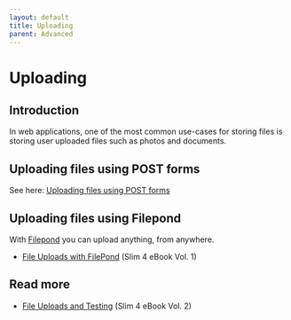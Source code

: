 ```yaml
---
layout: default
title: Uploading
parent: Advanced
---
```


# Uploading

## Introduction

In web applications, one of the most common use-cases for storing files
is storing user uploaded files such as photos and documents.

## Uploading files using POST forms

See here: [Uploading files using POST forms](https://www.slimframework.com/docs/v4/cookbook/uploading-files.html)

## Uploading files using Filepond

With [Filepond](https://pqina.nl/filepond/) you can upload anything, from anywhere.

* [File Uploads with FilePond](https://ko-fi.com/s/5f182b4b22) (Slim 4 eBook Vol. 1)

## Read more

* [File Uploads and Testing](https://ko-fi.com/s/e592c10b5f) (Slim 4 eBook Vol. 2)
